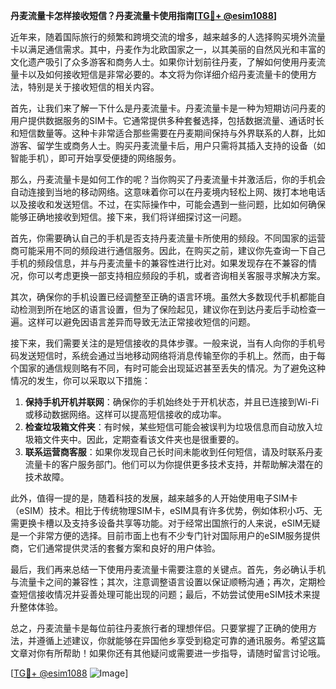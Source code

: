 **丹麦流量卡怎样接收短信？丹麦流量卡使用指南[[TG💪+ @esim1088](https://t.me/s/esim1088)]**

近年来，随着国际旅行的频繁和跨境交流的增多，越来越多的人选择购买境外流量卡以满足通信需求。其中，丹麦作为北欧国家之一，以其美丽的自然风光和丰富的文化遗产吸引了众多游客和商务人士。如果你计划前往丹麦，了解如何使用丹麦流量卡以及如何接收短信是非常必要的。本文将为你详细介绍丹麦流量卡的使用方法，特别是关于接收短信的相关内容。

首先，让我们来了解一下什么是丹麦流量卡。丹麦流量卡是一种为短期访问丹麦的用户提供数据服务的SIM卡。它通常提供多种套餐选择，包括数据流量、通话时长和短信数量等。这种卡非常适合那些需要在丹麦期间保持与外界联系的人群，比如游客、留学生或商务人士。购买丹麦流量卡后，用户只需将其插入支持的设备（如智能手机），即可开始享受便捷的网络服务。

那么，丹麦流量卡是如何工作的呢？当你购买了丹麦流量卡并激活后，你的手机会自动连接到当地的移动网络。这意味着你可以在丹麦境内轻松上网、拨打本地电话以及接收和发送短信。不过，在实际操作中，可能会遇到一些问题，比如如何确保能够正确地接收到短信。接下来，我们将详细探讨这一问题。

首先，你需要确认自己的手机是否支持丹麦流量卡所使用的频段。不同国家的运营商可能采用不同的频段进行通信服务。因此，在购买之前，建议你先查询一下自己手机的频段信息，并与丹麦流量卡的兼容性进行比对。如果发现存在不兼容的情况，你可以考虑更换一部支持相应频段的手机，或者咨询相关客服寻求解决方案。

其次，确保你的手机设置已经调整至正确的语言环境。虽然大多数现代手机都能自动检测到所在地区的语言设置，但为了保险起见，建议你在到达丹麦后手动检查一遍。这样可以避免因语言差异而导致无法正常接收短信的问题。

接下来，我们需要关注的是短信接收的具体步骤。一般来说，当有人向你的手机号码发送短信时，系统会通过当地移动网络将消息传输至你的手机上。然而，由于每个国家的通信规则略有不同，有时可能会出现延迟甚至丢失的情况。为了避免这种情况的发生，你可以采取以下措施：

1. **保持手机开机并联网**：确保你的手机始终处于开机状态，并且已连接到Wi-Fi或移动数据网络。这样可以提高短信接收的成功率。
2. **检查垃圾箱文件夹**：有时候，某些短信可能会被误判为垃圾信息而自动放入垃圾箱文件夹中。因此，定期查看该文件夹也是很重要的。
3. **联系运营商客服**：如果你发现自己长时间未能收到任何短信，请及时联系丹麦流量卡的客户服务部门。他们可以为你提供更多技术支持，并帮助解决潜在的技术故障。

此外，值得一提的是，随着科技的发展，越来越多的人开始使用电子SIM卡（eSIM）技术。相比于传统物理SIM卡，eSIM具有许多优势，例如体积小巧、无需更换卡槽以及支持多设备共享等功能。对于经常出国旅行的人来说，eSIM无疑是一个非常方便的选择。目前市面上也有不少专门针对国际用户的eSIM服务提供商，它们通常提供灵活的套餐方案和良好的用户体验。

最后，我们再来总结一下使用丹麦流量卡需要注意的关键点。首先，务必确认手机与流量卡之间的兼容性；其次，注意调整语言设置以保证顺畅沟通；再次，定期检查短信接收情况并妥善处理可能出现的问题；最后，不妨尝试使用eSIM技术来提升整体体验。

总之，丹麦流量卡是每位前往丹麦旅行者的理想伴侣。只要掌握了正确的使用方法，并遵循上述建议，你就能够在异国他乡享受到稳定可靠的通讯服务。希望这篇文章对你有所帮助！如果你还有其他疑问或需要进一步指导，请随时留言讨论哦。

[[TG💪+ @esim1088](https://t.me/s/esim1088) ![Image](https://i.postimg.cc/4NQfJmqS/Snipaste-2025-05-13-00-14-12.png)]